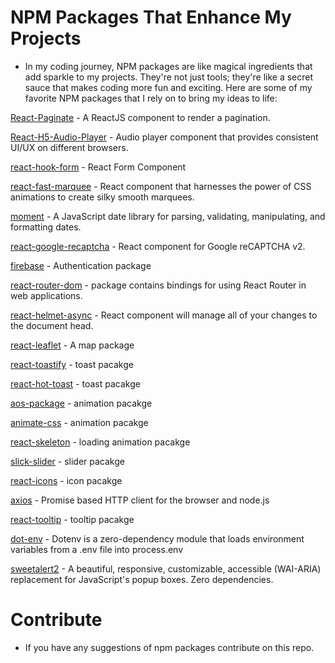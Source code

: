# NPM Packages That Enhance My Projects

- In my coding journey, NPM packages are like magical ingredients that add sparkle to my projects. They're not just tools; they're like a secret sauce that makes coding more fun and exciting. Here are some of my favorite NPM packages that I rely on to bring my ideas to life:

[React-Paginate](https://www.npmjs.com/package/react-paginate) - A ReactJS component to render a pagination.

[React-H5-Audio-Player](https://www.npmjs.com/package/react-h5-audio-player) - Audio player component that provides consistent UI/UX on different browsers.

[react-hook-form](https://www.npmjs.com/package/react-hook-form) - React Form Component

[react-fast-marquee](https://www.npmjs.com/package/react-fast-marquee) - React component that harnesses the power of CSS animations to create silky smooth marquees.

[moment](https://www.npmjs.com/package/moment) - A JavaScript date library for parsing, validating, manipulating, and formatting dates.

[react-google-recaptcha](https://www.npmjs.com/package/react-google-recaptcha) - React component for Google reCAPTCHA v2.

[firebase](https://www.npmjs.com/package/firebase) - Authentication package

[react-router-dom](https://www.npmjs.com/package/react-router-dom) - package contains bindings for using React Router in web applications.

[react-helmet-async](https://www.npmjs.com/package/react-helmet-async) - React component will manage all of your changes to the document head.

[react-leaflet](https://react-leaflet.js.org/) - A map package

[react-toastify](https://fkhadra.github.io/react-toastify/introduction/) - toast pacakge

[react-hot-toast](https://react-hot-toast.com/) - toast pacakge

[aos-package](https://www.npmjs.com/package/aos) - animation pacakge

[animate-css](https://animate.style/) - animation pacakge

[react-skeleton](https://www.npmjs.com/package/react-loading-skeleton) - loading animation pacakge

[slick-slider](https://www.npmjs.com/package/aos) - slider pacakge

[react-icons](https://react-icons.github.io/react-icons) - icon pacakge

[axios](https://axios-http.com/docs/intro) - Promise based HTTP client for the browser and node.js

[react-tooltip](https://www.npmjs.com/package/react-tooltip) - tooltip pacakge

[dot-env](https://www.npmjs.com/package/dotenv) - Dotenv is a zero-dependency module that loads environment variables from a .env file into process.env

[sweetalert2](https://www.npmjs.com/package/sweetalert2) - A beautiful, responsive, customizable, accessible (WAI-ARIA) replacement
for JavaScript's popup boxes. Zero dependencies.

# Contribute

- If you have any suggestions of npm packages contribute on this repo.
